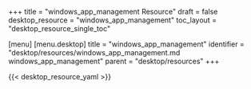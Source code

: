 +++
title = "windows_app_management Resource"
draft = false
desktop_resource = "windows_app_management"
toc_layout = "desktop_resource_single_toc"

[menu]
  [menu.desktop]
    title = "windows_app_management"
    identifier = "desktop/resources/windows_app_management.md windows_app_management"
    parent = "desktop/resources"
+++

{{< desktop_resource_yaml >}}
